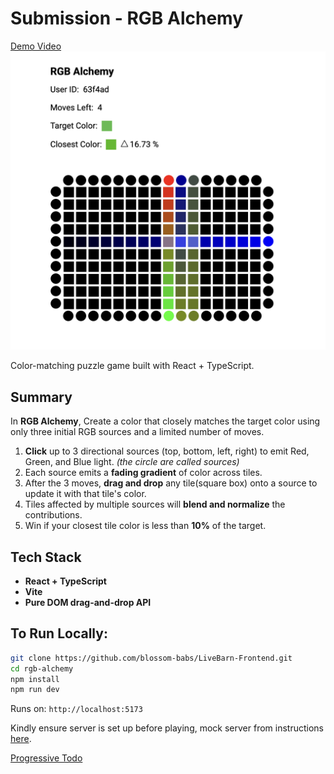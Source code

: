 # Submission - RGB Alchemy

[Demo Video](https://www.loom.com/share/33e47093b46c45dc82014da7be8ea405?sid=c7e64616-652e-4c53-a943-863d2e15526b)
![RGB Alchemy sample image](image.png)

Color-matching puzzle game built with React + TypeScript.


## Summary

In **RGB Alchemy**, Create a color that closely matches the target color using only three initial RGB sources and a limited number of moves.

1. **Click** up to 3 directional sources (top, bottom, left, right) to emit Red, Green, and Blue light. _(the circle are called sources)_
2. Each source emits a **fading gradient** of color across tiles.
3. After the 3 moves, **drag and drop** any tile(square box) onto a source to update it with that tile's color.
4. Tiles affected by multiple sources will **blend and normalize** the contributions.
5. Win if your closest tile color is less than **10%** of the target.

## Tech Stack

- **React + TypeScript**
- **Vite** 
- **Pure DOM drag-and-drop API**

## To Run Locally:

```bash
git clone https://github.com/blossom-babs/LiveBarn-Frontend.git
cd rgb-alchemy
npm install
npm run dev
```

Runs on: `http://localhost:5173`

Kindly ensure server is set up before playing, mock server from instructions [here](https://hackmd.io/@gd_dVYF0STqPqMLWkxnd6A/Byrxur5At#API-docs).

[Progressive Todo](todo.md)
